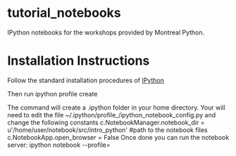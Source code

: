 tutorial_notebooks
==================

IPython notebooks for the workshops provided by Montreal Python.

Installation Instructions
=========================

Follow the standard installation procedures of [IPython](http://ipython.org/ipython-doc/dev/install/install.html#dependencies-for-the-ipython-html-notebook)

Then run 
    ipython profile create <profile-name>

The command will create a .ipython folder in your home directory. Your will need to edit the file ~/.ipython/profile_<profile-name>/ipython_notebook_config.py and change the following constants
    c.NotebookManager.notebook_dir = u'/home/user/notebook/src/intro_python' #path to the notebook files
    c.NotebookApp.open_browser = False
Once done you can run the notebook server:
    ipython notebook --profile=<profile-name>
   
